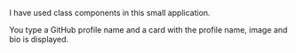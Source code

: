 I have used class components in this small application.

You type a GitHub profile name and a card with the profile name, image and bio is displayed.
